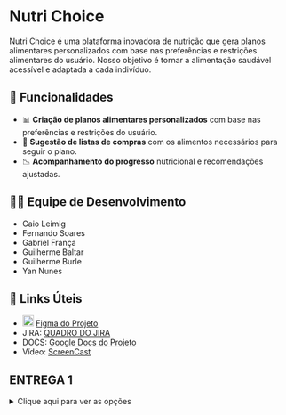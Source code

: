 # Nutri Choice

Nutri Choice é uma plataforma inovadora de nutrição que gera planos alimentares personalizados com base nas preferências e restrições alimentares do usuário. Nosso objetivo é tornar a alimentação saudável acessível e adaptada a cada indivíduo.

## 📌 Funcionalidades
- 📊 **Criação de planos alimentares personalizados** com base nas preferências e restrições do usuário.
- 🛒 **Sugestão de listas de compras** com os alimentos necessários para seguir o plano.
- 📉 **Acompanhamento do progresso** nutricional e recomendações ajustadas.

## 👨‍💻 Equipe de Desenvolvimento
- Caio Leimig
- Fernando Soares
- Gabriel França
- Guilherme Baltar
- Guilherme Burle
- Yan Nunes

## 🔗 Links Úteis
- <img src="https://upload.wikimedia.org/wikipedia/commons/3/33/Figma-logo.svg" alt="Figma Logo" width="20" height="20"> [Figma do Projeto](https://www.figma.com/design/jQSgfpDlNCRetoDEvQjKXb/Untitled?node-id=0-1&p=f&t=L4Ae5OJ66n1Ktpue-0)
- JIRA: [QUADRO DO JIRA](https://nutrichoic.atlassian.net/jira/software/projects/NUT/boards/3)
- DOCS: [Google Docs do Projeto](https://docs.google.com/document/d/1g-iEXbBWo8eqiBazO2CRx4VPKwG2W7-mh7Tq9704AgU/edit?tab=t.0)
- Vídeo: [ScreenCast](https://youtu.be/tU3ncCQZz28)


## ENTREGA 1

<details>
  <summary>Clique aqui para ver as opções</summary>
  ![QUADRO](https://github.com/user-attachments/assets/40524b58-23b6-4f0a-9234-856c1abf99d0)

## Entrega 2

<details>
  <summary>Clique aqui para ver as opções</summary>
  
  - [Opção 1](#opcao-1)
  - [Opção 2](#opcao-2)
  - [Opção 3](#opcao-3)
  
</details>

![QUADRO](https://github.com/user-attachments/assets/e533caef-c192-49ab-a8bd-beae2cbdafcd)

## Opção 1
Descrição da opção 1.

## Opção 2
Descrição da opção 2.

## Opção 3
Descrição da opção 3.
